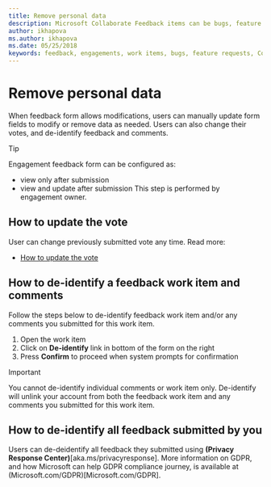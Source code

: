```yaml
---
title: Remove personal data
description: Microsoft Collaborate Feedback items can be bugs, feature requests or any task associated with an engagement. Feedback forms can be customized based on each engagement. 
author: ikhapova
ms.author: ikhapova
ms.date: 05/25/2018
keywords: feedback, engagements, work items, bugs, feature requests, Collaborate permissions, Microsoft Connect, SysDev Bug, Dev Center bugs 
---
```


# Remove personal data

When feedback form allows modifications, users can manually update form fields to modify or remove data as needed.
Users can also change their votes, and de-identify feedback and comments.

> [!TIP]
> Engagement feedback form can be configured as:
> * view only after submission
> * view and update after submission
> This step is performed by engagement owner.

## How to update the vote

User can change previously submitted vote any time.
Read more:
* [How to update the vote](feedback-items-view#how-to-update-the-vote)

## How to de-identify a feedback work item and comments

Follow the steps below to de-identify feedback work item and/or any comments you submitted for this work item.

1. Open the work item
2. Click on **De-identify** link in bottom of the form on the right
3. Press **Confirm** to proceed when system prompts for confirmation

> [!IMPORTANT]
> You cannot de-identify individual comments or work item only. De-identify will unlink your account from both the feedback work item and any comments you submitted for this work item.

## How to de-identify all feedback submitted by you

Users can de-deidentify all feedback they submitted using **(Privacy Response Center)**[aka.ms/privacyresponse].
More information on GDPR, and how Microsoft can help GDPR compliance journey, is available at (Microsoft.com/GDPR)[Microsoft.com/GDPR].

